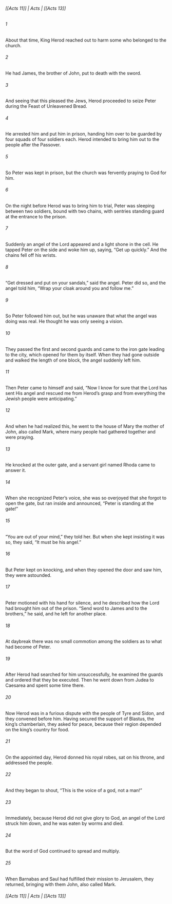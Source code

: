 ###### [[Acts 11]] | Acts | [[Acts 13]]

###### 1
About that time, King Herod reached out to harm some who belonged to the church.
###### 2
He had James, the brother of John, put to death with the sword.
###### 3
And seeing that this pleased the Jews, Herod proceeded to seize Peter during the Feast of Unleavened Bread.
###### 4
He arrested him and put him in prison, handing him over to be guarded by four squads of four soldiers each. Herod intended to bring him out to the people after the Passover.
###### 5
So Peter was kept in prison, but the church was fervently praying to God for him.
###### 6
On the night before Herod was to bring him to trial, Peter was sleeping between two soldiers, bound with two chains, with sentries standing guard at the entrance to the prison.
###### 7
Suddenly an angel of the Lord appeared and a light shone in the cell. He tapped Peter on the side and woke him up, saying, “Get up quickly.” And the chains fell off his wrists.
###### 8
“Get dressed and put on your sandals,” said the angel. Peter did so, and the angel told him, “Wrap your cloak around you and follow me.”
###### 9
So Peter followed him out, but he was unaware that what the angel was doing was real. He thought he was only seeing a vision.
###### 10
They passed the first and second guards and came to the iron gate leading to the city, which opened for them by itself. When they had gone outside and walked the length of one block, the angel suddenly left him.
###### 11
Then Peter came to himself and said, “Now I know for sure that the Lord has sent His angel and rescued me from Herod’s grasp and from everything the Jewish people were anticipating.”
###### 12
And when he had realized this, he went to the house of Mary the mother of John, also called Mark, where many people had gathered together and were praying.
###### 13
He knocked at the outer gate, and a servant girl named Rhoda came to answer it.
###### 14
When she recognized Peter’s voice, she was so overjoyed that she forgot to open the gate, but ran inside and announced, “Peter is standing at the gate!”
###### 15
“You are out of your mind,” they told her. But when she kept insisting it was so, they said, “It must be his angel.”
###### 16
But Peter kept on knocking, and when they opened the door and saw him, they were astounded.
###### 17
Peter motioned with his hand for silence, and he described how the Lord had brought him out of the prison. “Send word to James and to the brothers,” he said, and he left for another place.
###### 18
At daybreak there was no small commotion among the soldiers as to what had become of Peter.
###### 19
After Herod had searched for him unsuccessfully, he examined the guards and ordered that they be executed. Then he went down from Judea to Caesarea and spent some time there.
###### 20
Now Herod was in a furious dispute with the people of Tyre and Sidon, and they convened before him. Having secured the support of Blastus, the king’s chamberlain, they asked for peace, because their region depended on the king’s country for food.
###### 21
On the appointed day, Herod donned his royal robes, sat on his throne, and addressed the people.
###### 22
And they began to shout, “This is the voice of a god, not a man!”
###### 23
Immediately, because Herod did not give glory to God, an angel of the Lord struck him down, and he was eaten by worms and died.
###### 24
But the word of God continued to spread and multiply.
###### 25
When Barnabas and Saul had fulfilled their mission to Jerusalem, they returned, bringing with them John, also called Mark.

###### [[Acts 11]] | Acts | [[Acts 13]]
